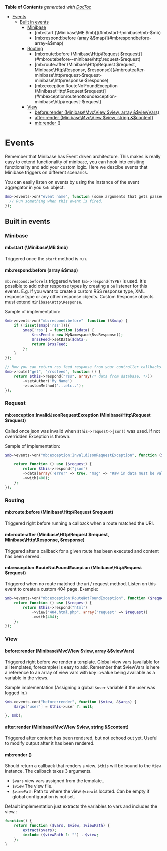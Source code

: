 **Table of Contents**  *generated with [DocToc](http://doctoc.herokuapp.com/)*

- [Events](#events)
	- [Built in events](#built-in-events)
		- [Minibase](#minibase)
			- [mb:start (\Minibase\MB $mb)](#mbstart-\minibase\mb-$mb)
			- [mb:respond:before (array &$map)](#mbrespondbefore-array-&$map)
		- [Routing](#routing)
			- [mb:route:before  (Minibase\Http\Request $request)](#mbroutebefore--minibase\http\request-$request)
			- [mb:route:after (Minibase\Http\Request $request, Minibase\Http\Response, $response)](#mbrouteafter-minibase\http\request-$request-minibase\http\response-$response)
			- [mb:exception:RouteNotFoundException (Minibase\Http\Request $request)](#mbexceptionroutenotfoundexception-minibase\http\request-$request)
		- [View](#view)
			- [before:render (Minibase\Mvc\View $view, array &$viewVars)](#beforerender-minibase\mvc\view-$view-array-&$viewvars)
			- [after:render (Minibase\Mvc\View $view, string &$content)](#afterrender-minibase\mvc\view-$view-string-&$content)
			- [mb:render ()](#mbrender-)

# Events

Remember that Minibase has Event driven architecture. This makes  is really easy to extend functionality of minibase, you can hook into exisiting functionality and add your custom logic. Here we descibe events that Minibase triggers on different scenarios.

You can easily listen on events by using the instance of the event aggregator in you `$mb` object.

```php
$mb->events->on("event name", function (some arguments that gets passed...) {
  // Run something when this event is fired.
});
```



## Built in events


### Minibase

#### mb:start (\Minibase\MB $mb)

Triggered once the `start` method is run.

#### mb:respond:before (array &$map)

`mb:respond:before` is triggered when `$mb->respond(TYPE)` is used. It's possible to add other response types by creating a `on` listener for this events. E.g. If you want to create a custom RSS response type, XML response type or any other response objects. Custom Response objects must extend `Minibase\Http\Response`.

Sample of implementation:

```php
$mb->events->on("mb:respond:before", function (&$map) {
	if (!isset($map['rss'])){
		$map['rss'] = function ($data) {
			$rssFeed = new MyNamespace\RssResponse();
			$rssFeed->setData($data);
			return $rssFeed;
		};
	}
});

// Now you can return rss feed response from your controller callbacks.
$mb->route("get", "/rssfeed", function () {
	return $this->respond("rss", array(/* data from database, */))
		->setAuthor('My Name')
		->customMethod('...etc..');
});
```


### Request

#### mb:exception:InvalidJsonRequestException (Minibase\Http\Request $request)

Called once json was invalid when `$this->request->json()` was used. If not overridden Exception is thrown.

Sample of implementation:


```php
$mb->events->on("mb:exception:InvalidJsonRequestException", function ($request) {

	return function () use ($request) {
		return $this->respond("json")
		->data(array('error' => true, 'msg' => "Raw in data must be valid JSON."))
		->with(400);
	};
});
```


### Routing

#### mb:route:before  (Minibase\Http\Request $request)

Triggered right before running a callback when a route matched the URI. 


#### mb:route:after (Minibase\Http\Request $request, Minibase\Http\Response, $response)

Triggered after a callback for a given route has been executed and content has been served.


#### mb:exception:RouteNotFoundException (Minibase\Http\Request $request)

Triggered when no route matched the uri / request method. Listen on this event to create a custom 404 page. Example:

```php
$mb->events->on("mb:exception:RouteNotFoundException", function ($request) {
	return function () use ($request) {
		return $this->respond("html")
			->view("404.html.php", array('request' => $request))
			->with(404);
	};
});
```



### View

#### before:render (Minibase\Mvc\View $view, array &$viewVars)

Triggered right before we render a template. Global view vars (available for all templates, forexample) is easy to add. Remember that $viewVars is here a reference to an array of view vars with $key->$value being available as a variable in the views.

Sample implementation (Assigning a global `$user` variable if the user was logged in.)

```php
$mb->events->on("before:render", function ($view, &$args) {
	$args['user'] = $this->user ?: null;
	
}, $mb);
```

#### after:render (Minibase\Mvc\View $view, string &$content)


Triggered after content has been rendered, but not echoed out yet. Useful to modify output after it has been rendered.


#### mb:render ()

Should return a callback that renders a view.  `$this` will be bound to the `View` instance. The callback takes 3 arguments.  

- `$vars` view vars assigned from the template.. 
- `$view` The view file.
- `$viewPath` Path to where the view `$view` is located. Can be empty if global configuration is not set.



Default implementation just extracts the variables to vars and includes the view.:

```php
function() {
	return function ($vars, $view, $viewPath) {
		extract($vars);
		include ($viewPath ?: "") . $view;
	};
}

```



